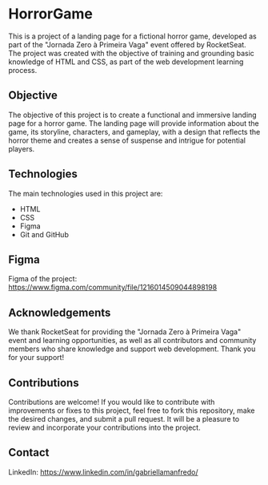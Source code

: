 # HorrorGame
This is a project of a landing page for a fictional horror game, developed as part of the "Jornada Zero à Primeira Vaga" event offered by RocketSeat. The project was created with the objective of training and grounding basic knowledge of HTML and CSS, as part of the web development learning process.

## Objective
The objective of this project is to create a functional and immersive landing page for a horror game. The landing page will provide information about the game, its storyline, characters, and gameplay, with a design that reflects the horror theme and creates a sense of suspense and intrigue for potential players.

## Technologies
The main technologies used in this project are:
  * HTML
  * CSS
  * Figma
  * Git and GitHub
  
## Figma
Figma of the project: https://www.figma.com/community/file/1216014509044898198

## Acknowledgements
We thank RocketSeat for providing the "Jornada Zero à Primeira Vaga" event and learning opportunities, as well as all contributors and community members who share knowledge and support web development. Thank you for your support!

## Contributions
Contributions are welcome! If you would like to contribute with improvements or fixes to this project, feel free to fork this repository, make the desired changes, and submit a pull request. It will be a pleasure to review and incorporate your contributions into the project.

## Contact
LinkedIn: https://www.linkedin.com/in/gabriellamanfredo/
